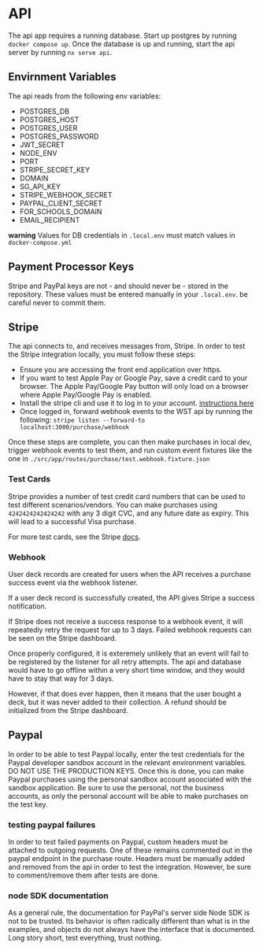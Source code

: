 # API

The api app requires a running database. Start up postgres by running `docker compose up`. Once the database is up and running, start the api server by running `nx serve api`.

## Envirnment Variables

The api reads from the following env variables:

- POSTGRES_DB
- POSTGRES_HOST
- POSTGRES_USER
- POSTGRES_PASSWORD
- JWT_SECRET
- NODE_ENV
- PORT
- STRIPE_SECRET_KEY
- DOMAIN
- SG_API_KEY
- STRIPE_WEBHOOK_SECRET
- PAYPAL_CLIENT_SECRET
- FOR_SCHOOLS_DOMAIN
- EMAIL_RECIPIENT

**warning** Values for DB credentials in `.local.env` must match values in `docker-compose.yml`

## Payment Processor Keys

Stripe and PayPal keys are not - and should never be - stored in the repository. These values must be entered manually in your `.local.env`. be careful never to commit them.

## Stripe

The api connects to, and receives messages from, Stripe. In order to test the Stripe integration locally, you must follow these steps:

- Ensure you are accessing the front end application over https.
- If you want to test Apple Pay or Google Pay, save a credit card to your browser. The Apple Pay/Google Pay button will only load on a browser where Apple Pay/Google Pay is enabled.
- Install the stripe cli and use it to log in to your account. [instructions here](https://stripe.com/docs/stripe-cli)
- Once logged in, forward webhook events to the WST api by running the following: `stripe listen --forward-to localhost:3000/purchase/webhook`

Once these steps are complete, you can then make purchases in local dev, trigger webhook events to test them, and run custom event fixtures like the one in
`./src/app/routes/purchase/test.webhook.fixture.json`

### Test Cards

Stripe provides a number of test credit card numbers that can be used to test different scenarios/vendors. You can make purchases using `4242424242424242` with any 3 digit CVC, and any future date as expiry. This will lead to a successful Visa purchase.

For more test cards, see the Stripe [docs](https://stripe.com/docs/testing).

### Webhook

User deck records are created for users when the API receives a purchase success event via the webhook listener.

If a user deck record is successfully created, the API gives Stripe a success notification.

If Stripe does not receive a success response to a webhook event, it will repeatedly retry the request for up to 3 days. Failed webhook requests can be seen on the Stripe dashboard.

Once properly configured, it is exteremely unlikely that an event will fail to be registered by the listener for all retry attempts. The api and database would have to go offline within a very short time window, and they would have to stay that way for 3 days.

However, if that does ever happen, then it means that the user bought a deck, but it was never added to their collection. A refund should be initialized from the Stripe dashboard.

## Paypal

In order to be able to test Paypal locally, enter the test credentials for the Paypal developer sandbox account in the relevant environment variables. DO NOT USE THE PRODUCTION KEYS. Once this is done, you can make Paypal purchases using the personal sandbox account asoociated with the sandbox application. Be sure to use the personal, not the business accounts, as only the personal account will be able to make purchases on the test key.

### testing paypal failures

In order to test failed payments on Paypal, custom headers must be attached to outgoing requests. One of these remains commented out in the paypal endpoint in the purchase route. Headers must be manually added and removed from the api in order to test the integration. However, be sure to comment/remove them after tests are done.

### node SDK documentation

As a general rule, the documentation for PayPal's server side Node SDK is not to be trusted. Its behavior is often radically different than what is in the examples, and objects do not always have the interface that is documented. Long story short, test everything, trust nothing.
